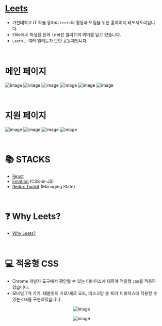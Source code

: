 # [Leets](https://leets.pages.dev)

- 가천대학교 IT 학술 동아리 `Leets`의 활동과 모집을 위한 홈페이지 레포지토리입니다.
- Elite에서 파생된 단어 Leet은 엘리트의 의미를 담고 있습니다.
- `Leets`는 여러 엘리트가 모인 공동체입니다.

<br>

# 메인 페이지

![image](https://user-images.githubusercontent.com/86355699/224530995-928c6ad5-537a-46a2-930b-4918865f991d.png)
![image](https://user-images.githubusercontent.com/86355699/224530944-de278c81-891d-4146-90ef-5f45dede079b.png)
![image](https://user-images.githubusercontent.com/86355699/224530965-c7e0c5fa-de5c-4125-b285-82d07935381d.png)
![image](https://user-images.githubusercontent.com/86355699/224530981-88283845-8b6d-47db-a4b2-4ddbe23f40ee.png)
![image](https://user-images.githubusercontent.com/86355699/224531020-dd674c5b-4097-4697-be34-933a944fda8c.png)
![image](https://user-images.githubusercontent.com/86355699/224531070-7304a7dc-f4fb-4ed9-802d-d513b21a7415.png)

<br>

# 지원 페이지

![image](https://user-images.githubusercontent.com/86355699/224532373-1b49d731-0d17-42e5-8055-431a80b15607.png)
![image](https://user-images.githubusercontent.com/86355699/224532399-ad3c1ce9-b9b9-498d-ac87-dce207cf22d8.png)
![image](https://user-images.githubusercontent.com/86355699/224532415-82b23799-61ae-48bc-aad0-c80b8d44cacf.png)
![image](https://user-images.githubusercontent.com/86355699/224532433-8653c12a-195f-4b83-8cf7-4c059a410707.png)

<br>

# 📚 STACKS

- [React](https://beta.reactjs.org/)
- [Emotion](https://emotion.sh/docs/introduction) (CSS-in-JS)
- [Redux Toolkit](https://redux-toolkit.js.org/) (Managing State)

<br>

# ❓ Why Leets?

- [Why Leets?](https://github.com/Collection50/LEETS/wiki)

<br>

# 💻 적응형 CSS

- Chrome 개발자 도구에서 확인할 수 있는 디바이스에 대하여 적응형 `CSS`를 적용하였습니다.
- 모바일 7개 기기, 태블릿의 가로/세로 모드, 데스크탑 총 10개 디바이스에 적용할 수 있는 `CSS`를 구현하였습니다.

<div align="center">

![image](https://user-images.githubusercontent.com/86355699/224531175-e8bfbfc5-1283-4ad1-bfe1-8991814dbfcd.png)

![image](https://user-images.githubusercontent.com/86355699/224531238-edfed3c9-de65-4ba4-9327-921c46b84254.png)

</div>
